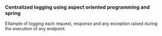 ### Centralized logging using aspect oriented programming and spring

EXample of logging each request, response and any exception raised during the execution of any endpoint.
